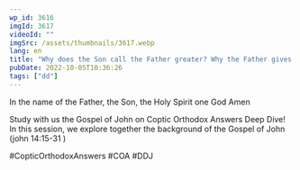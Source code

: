 ```yaml
---
wp_id: 3616
imgId: 3617
videoId: ""
imgSrc: /assets/thumbnails/3617.webp
lang: en
title: "Why does the Son call the Father greater? Why the Father gives the Son a command? Are they equal?"
pubDate: 2022-10-05T10:36:26
tags: ["dd"]
---
```


<!-- page: 6 -->

<p>In the name of the Father, the Son, the Holy Spirit one God Amen </p>
<p>Study with us the Gospel of John on Coptic Orthodox Answers Deep Dive!  In this session, we explore together the background of the Gospel of John  (john  14:15-31 ) </p>
<p>#CopticOrthodoxAnswers #COA #DDJ</p>
